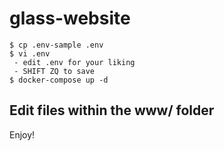 # glass-website

```
$ cp .env-sample .env
$ vi .env
 - edit .env for your liking
 - SHIFT ZQ to save
$ docker-compose up -d
```
## Edit files within the www/ folder

Enjoy!